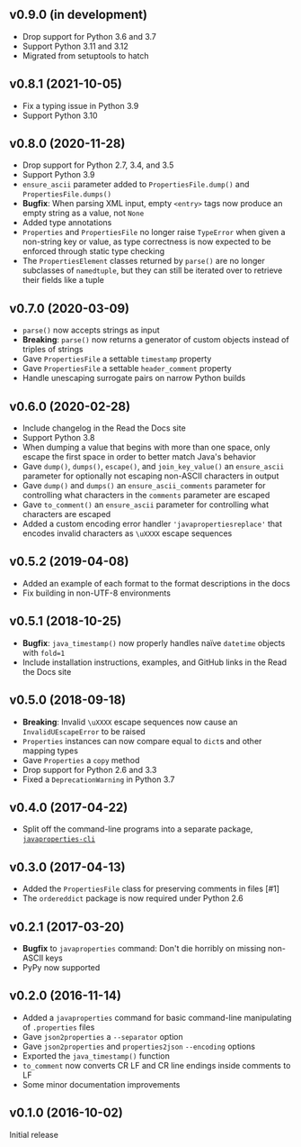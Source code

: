v0.9.0 (in development)
-----------------------
- Drop support for Python 3.6 and 3.7
- Support Python 3.11 and 3.12
- Migrated from setuptools to hatch

v0.8.1 (2021-10-05)
-------------------
- Fix a typing issue in Python 3.9
- Support Python 3.10

v0.8.0 (2020-11-28)
-------------------
- Drop support for Python 2.7, 3.4, and 3.5
- Support Python 3.9
- `ensure_ascii` parameter added to `PropertiesFile.dump()` and
  `PropertiesFile.dumps()`
- **Bugfix**: When parsing XML input, empty `<entry>` tags now produce an empty
  string as a value, not `None`
- Added type annotations
- `Properties` and `PropertiesFile` no longer raise `TypeError` when given a
  non-string key or value, as type correctness is now expected to be enforced
  through static type checking
- The `PropertiesElement` classes returned by `parse()` are no longer
  subclasses of `namedtuple`, but they can still be iterated over to retrieve
  their fields like a tuple

v0.7.0 (2020-03-09)
-------------------
- `parse()` now accepts strings as input
- **Breaking**: `parse()` now returns a generator of custom objects instead of
  triples of strings
- Gave `PropertiesFile` a settable `timestamp` property
- Gave `PropertiesFile` a settable `header_comment` property
- Handle unescaping surrogate pairs on narrow Python builds

v0.6.0 (2020-02-28)
-------------------
- Include changelog in the Read the Docs site
- Support Python 3.8
- When dumping a value that begins with more than one space, only escape the
  first space in order to better match Java's behavior
- Gave `dump()`, `dumps()`, `escape()`, and `join_key_value()` an
  `ensure_ascii` parameter for optionally not escaping non-ASCII characters in
  output
- Gave `dump()` and `dumps()` an `ensure_ascii_comments` parameter for
  controlling what characters in the `comments` parameter are escaped
- Gave `to_comment()` an `ensure_ascii` parameter for controlling what
  characters are escaped
- Added a custom encoding error handler `'javapropertiesreplace'` that encodes
  invalid characters as `\uXXXX` escape sequences

v0.5.2 (2019-04-08)
-------------------
- Added an example of each format to the format descriptions in the docs
- Fix building in non-UTF-8 environments

v0.5.1 (2018-10-25)
-------------------
- **Bugfix**: `java_timestamp()` now properly handles naïve `datetime` objects
  with `fold=1`
- Include installation instructions, examples, and GitHub links in the Read the
  Docs site

v0.5.0 (2018-09-18)
-------------------
- **Breaking**: Invalid `\uXXXX` escape sequences now cause an
  `InvalidUEscapeError` to be raised
- `Properties` instances can now compare equal to `dict`s and other mapping
  types
- Gave `Properties` a `copy` method
- Drop support for Python 2.6 and 3.3
- Fixed a `DeprecationWarning` in Python 3.7

v0.4.0 (2017-04-22)
-------------------
- Split off the command-line programs into a separate package,
  [`javaproperties-cli`](https://github.com/jwodder/javaproperties-cli)

v0.3.0 (2017-04-13)
-------------------
- Added the `PropertiesFile` class for preserving comments in files [#1]
- The `ordereddict` package is now required under Python 2.6

v0.2.1 (2017-03-20)
-------------------
- **Bugfix** to `javaproperties` command: Don't die horribly on missing
  non-ASCII keys
- PyPy now supported

v0.2.0 (2016-11-14)
-------------------
- Added a `javaproperties` command for basic command-line manipulating of
  `.properties` files
- Gave `json2properties` a `--separator` option
- Gave `json2properties` and `properties2json` `--encoding` options
- Exported the `java_timestamp()` function
- `to_comment` now converts CR LF and CR line endings inside comments to LF
- Some minor documentation improvements

v0.1.0 (2016-10-02)
-------------------
Initial release
